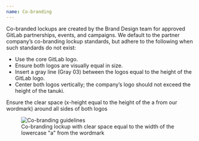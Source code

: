 ```yaml
---
name: Co-branding
---
```


Co-branded lockups are created by the Brand Design team for approved GitLab partnerships, events, and campaigns. We default to the partner company’s co-branding lockup standards, but adhere to the following when such standards do not exist:

- Use the core GitLab logo.
- Ensure both logos are visually equal in size.
- Insert a gray line (Gray 03) between the logos equal to the height of the GitLab logo.
- Center both logos vertically; the company’s logo should not exceed the height of the tanuki.

Ensure the clear space (x-height equal to the height of the a from our wordmark) around all sides of both logos

<figure class="figure" role="figure" aria-label="Co-branding lockup with clear space equal to the width of the lowercase 'a' from the wordmar">
  <img class="figure-img p-a-5" src="/img/brand/co-branding.svg" alt="Co-branding guidelines" role="img" />
  <figcaption class="figure-caption">Co-branding lockup with clear space equal to the width of the lowercase "a" from the wordmark</figcaption>
</figure>
